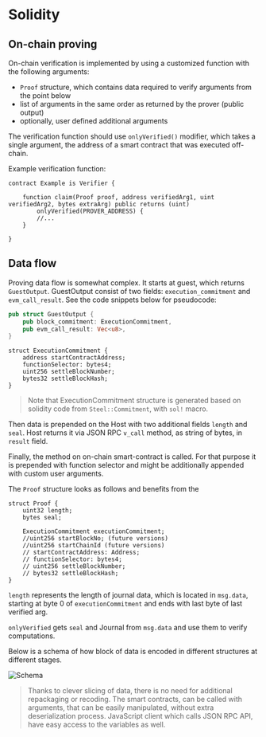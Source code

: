 # Solidity

## On-chain proving

On-chain verification is implemented by using a customized function with the following arguments:
- `Proof` structure, which contains data required to verify arguments from the point below
- list of arguments in the same order as returned by the prover (public output)
- optionally, user defined additional arguments

The verification function should use `onlyVerified()` modifier, which takes a single argument, the address of a smart contract that was executed off-chain.

Example verification function:

```solidity
contract Example is Verifier {

    function claim(Proof proof, address verifiedArg1, uint verifiedArg2, bytes extraArg) public returns (uint)
        onlyVerified(PROVER_ADDRESS) {
        //...
    }

}
```

## Data flow

Proving data flow is somewhat complex. It starts at guest, which returns `GuestOutput`. GuestOutput consist of two fields: `execution_commitment` and `evm_call_result`. See the code snippets below for pseudocode:

```rust
pub struct GuestOutput {
    pub block_commitment: ExecutionCommitment,
    pub evm_call_result: Vec<u8>,
}
```

```solidity
struct ExecutionCommitment {
    address startContractAddress;
    functionSelector: bytes4;
    uint256 settleBlockNumber;
    bytes32 settleBlockHash;
}
```

> Note that ExecutionCommitment structure is generated based on solidity code from `Steel::Commitment`, with `sol!` macro.

Then data is prepended on the Host with two additional fields `length` and `seal`. Host returns it via JSON RPC `v_call` method, as string of bytes, in `result` field.

Finally, the method on on-chain smart-contract is called. For that purpose it is prepended with function selector and might be additionally appended with custom user arguments.

The `Proof` structure looks as follows and benefits from the


```solidity
struct Proof {
    uint32 length;
    bytes seal;

    ExecutionCommitment executionCommitment;
    //uint256 startBlockNo; (future versions)
    //uint256 startChainId (future versions)
    // startContractAddress: Address;
    // functionSelector: bytes4;
    // uint256 settleBlockNumber;
    // bytes32 settleBlockHash;
}
```

`length` represents the length of journal data, which is located in `msg.data`, starting at byte 0 of `executionCommitment` and ends with last byte of last verified arg.

`onlyVerified` gets `seal` and Journal from `msg.data` and use them to verify computations.

Below is a schema of how block of data is encoded in different structures at different stages.

![Schema](/images/architecture/transaction-data.png)


> Thanks to clever slicing of data, there is no need for additional repackaging or recoding. The smart contracts, can be called with arguments, that can be easily manipulated, without extra deserialization process. JavaScript client which calls JSON RPC API, have easy access to the variables as well.
